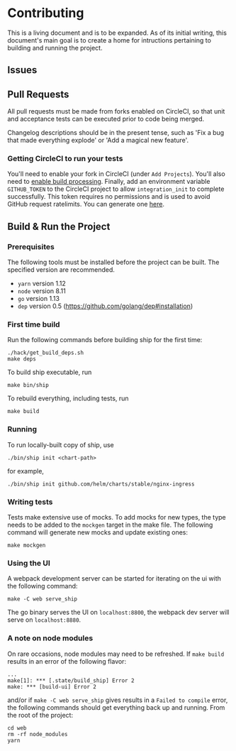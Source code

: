 Contributing
=============

This is a living document and is to be expanded.
As of its initial writing, this document's main goal is to create a home for intructions pertaining to building and running the project.

Issues
------------------------

Pull Requests
------------------------

All pull requests must be made from forks enabled on CircleCI, so that unit and acceptance tests can be executed prior to code being merged.

Changelog descriptions should be in the present tense, such as 'Fix a bug that made everything explode' or 'Add a magical new feature'.

### Getting CircleCI to run your tests

You'll need to enable your fork in CircleCI (under `Add Projects`).
You'll also need to [enable build processing](https://circleci.com/docs/2.0/build-processing/).
Finally, add an environment variable `GITHUB_TOKEN` to the CircleCI project to allow `integration_init` to complete successfully.
This token requires no permissions and is used to avoid GitHub request ratelimits.
You can generate one [here](https://github.com/settings/tokens).

Build & Run the Project
------------------------

### Prerequisites

The following tools must be installed before the project can be built.
The specified version are recommended.

- `yarn` version 1.12
- `node` version 8.11
- `go` version 1.13
- `dep` version 0.5 (https://github.com/golang/dep#installation)

### First time build

Run the following commands before building ship for the first time:

```
./hack/get_build_deps.sh
make deps
```

To build ship executable, run

```
make bin/ship
```

To rebuild everything, including tests, run

```
make build
```

### Running

To run locally-built copy of ship, use

```
./bin/ship init <chart-path>
```

for example,

```
./bin/ship init github.com/helm/charts/stable/nginx-ingress
```

### Writing tests

Tests make extensive use of mocks.
To add mocks for new types, the type needs to be added to the `mockgen` target in the make file.
The following command will generate new mocks and update existing ones:

```
make mockgen
```

### Using the UI

A webpack development server can be started for iterating on the ui with the following command:

```
make -C web serve_ship
```

The go binary serves the UI on `localhost:8800`, the webpack dev server will serve on `localhost:8880`.

### A note on node modules
On rare occasions, node modules may need to be refreshed.
If `make build` results in an error of the following flavor:
```
...
make[1]: *** [.state/build_ship] Error 2
make: *** [build-ui] Error 2
```
and/or if `make -C web serve_ship` gives results in a `Failed to compile` error, the following commands should get everything back up and running.
From the root of the project:
```
cd web
rm -rf node_modules
yarn
```
